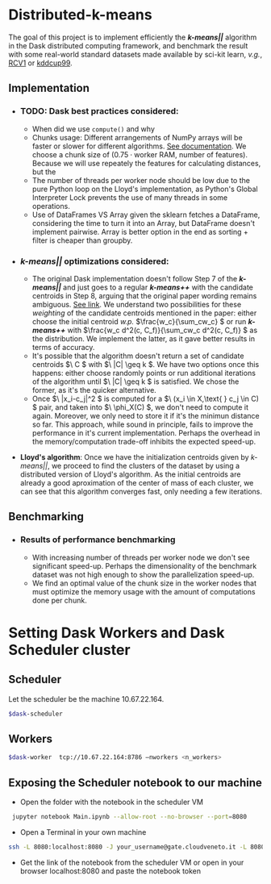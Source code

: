 # Distributed-k-means
The goal of this project is to implement efficiently the **_k-means||_** algorithm in the Dask distributed computing framework, and benchmark the result with some real-world standard datasets made available by sci-kit learn, _v.g._, [RCV1](https://scikit-learn.org/stable/datasets/real_world.html#rcv1-dataset) or [kddcup99](https://scikit-learn.org/stable/datasets/real_world.html#kddcup-99-dataset).
## Implementation
- ### TODO: Dask best practices considered:
  - When did we use ``compute()`` and why
  - Chunks usage: Different arrangements of NumPy arrays will be faster or slower for different algorithms. [See documentation](https://docs.dask.org/en/stable/array-chunks.html). We choose a chunk size of $(0.75\cdot\text{worker RAM, number of features})$. Because we will use repeately the features for calculating distances, but the
  - The number of threads per worker node should be low due to the pure Python loop on the Lloyd's implementation, as Python's Global Interpreter Lock prevents the use of many threads in some operations.
  - Use of DataFrames VS Array given the sklearn fetches a DataFrame, considering the time to turn it into an Array, but DataFrame doesn't implement pairwise. Array is better option in the end as sorting + filter is cheaper than groupby.
- ### **_k-means||_** optimizations considered:
    - The original Dask implementation doesn't follow Step 7 of the **_k-means||_** and just goes to a regular **_k-means++_** with the candidate centroids in Step 8, arguing that the original paper wording remains ambiguous. [See link](https://github.com/dask/dask-ml/blob/main/dask_ml/cluster/k_means.py#L448). We understand two possibilities for these _weighting_ of the candidate centroids mentioned in the paper: either choose the initial centroid _w.p._ $\frac{w_c}{\sum_cw_c} $ or run **_k-means++_** with $\frac{w_c d^2(c, C_f)}{\sum_cw_c d^2(c, C_f)} $ as the distribution. We implement the latter, as it gave better results in terms of accuracy.
    - It's possible that the algorithm doesn't return a set of candidate centroids $\ C $ with $\ |C| \geq k $. We have two options once this happens: either choose randomly points or run additional iterations of the algorithm until $\ |C| \geq k $ is satisfied. We chose the former, as it's the quicker alternative.
    - Once $\ |x_i-c_j|^2 $ is computed for a $\ (x_i \in X,\text{ } c_j \in C) $ pair, and taken into $\ \phi_X(C) $, we don't need to compute it again. Moreover, we only need to store it if it's the minimun distance so far. This approach, while sound in principle, fails to improve the performance in it's current implementation. Perhaps the overhead in the memory/computation trade-off inhibits the expected speed-up.

- **Lloyd's algorithm**: Once we have the initialization centroids given by  *_k-means||_*, we proceed to find the clusters of the dataset by using a distributed version of Lloyd's algorithm. As the initial centroids are already a good aproximation of the center of mass of each cluster, we can see that this algorithm converges fast, only needing a few iterations.

## Benchmarking
- ### Results of performance benchmarking 
    - With increasing number of threads per worker node we don't see significant speed-up. Perhaps the dimensionality of the benchmark dataset was not high enough to show the parallelization speed-up.
    - We find an optimal value of the chunk size in the worker nodes that must optimize the memory usage with the amount of computations done per chunk.

# Setting Dask Workers and Dask Scheduler cluster
## Scheduler 
Let the scheduler be the machine 10.67.22.164.
``` bash
$dask-scheduler
```
 ## Workers
 ``` bash
 $dask-worker  tcp://10.67.22.164:8786 —nworkers <n_workers>
```
## Exposing the Scheduler notebook to our machine
- Open the folder with the notebook in the scheduler VM
``` bash
 jupyter notebook Main.ipynb --allow-root --no-browser --port=8080
```
- Open a Terminal in your own machine 
 ``` bash
 ssh -L 8080:localhost:8080 -J your_username@gate.cloudveneto.it -L 8080:localhost:8080 root@10.67.22.164  

```
- Get the link of the notebook from the scheduler VM or open in your browser localhost:8080 and paste the notebook token
